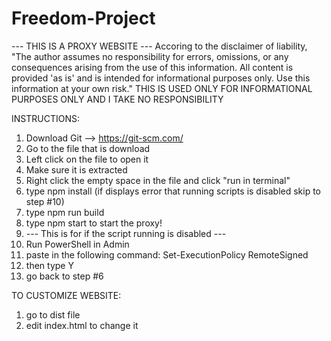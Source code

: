 # Freedom-Project
--- THIS IS A PROXY WEBSITE ---
Accoring to the disclaimer of liability, "The author assumes no responsibility for errors, omissions, or any consequences arising from the use of this information. All content is provided 'as is' and is intended for informational purposes only. Use this information at your own risk."
THIS IS USED ONLY FOR INFORMATIONAL PURPOSES ONLY AND I TAKE NO RESPONSIBILITY

INSTRUCTIONS:
1. Download Git --> https://git-scm.com/
2. Go to the file that is download
3. Left click on the file to open it
4. Make sure it is extracted
5. Right click the empty space in the file and click "run in terminal"
6. type npm install (if displays error that running scripts is disabled skip to step #10)
7. type npm run build
8. type npm start to start the proxy!
9. --- This is for if the script running is disabled ---
10. Run PowerShell in Admin
11. paste in the following command: Set-ExecutionPolicy RemoteSigned
12. then type Y
13. go back to step #6


TO CUSTOMIZE WEBSITE:
1. go to dist file
2. edit index.html to change it
